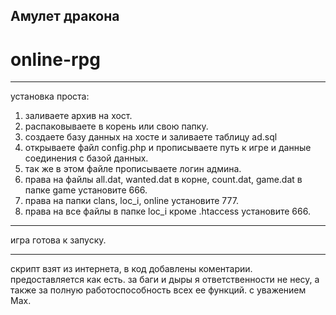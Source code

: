 Амулет дракона
--------------
online-rpg
==========

---

установка проста:

 1. заливаете архив на хост.
 2. распаковываете в корень или свою папку.
 3. создаете базу данных на хосте и заливаете таблицу ad.sql
 4. открываете файл config.php и прописываете путь к игре и данные соединения с базой данных.
 5. так же в этом файле прописываете логин админа.
 6. права на файлы all.dat, wanted.dat в корне, count.dat, game.dat в папке game установите 666.
 7. права на папки clans, loc_i, online установите 777.
 8. права на все файлы в папке loc_i кроме .htaccess установите 666.

---

игра готова к запуску.

---

скрипт взят из интернета, в код добавлены коментарии.
предоставляется как есть.
за баги и дыры я ответственности не несу,
а также за полную работоспособность всех ее функций.
с уважением Max.
